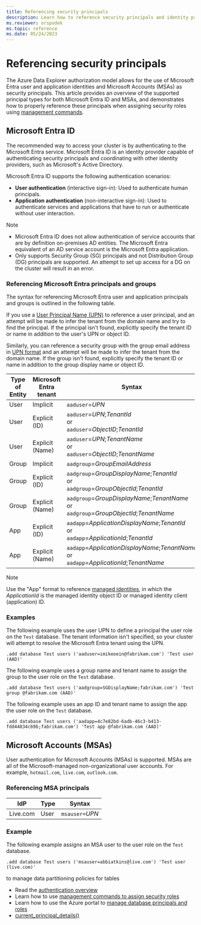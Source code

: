 ```yaml
---
title: Referencing security principals
description: Learn how to reference security principals and identity providers.
ms.reviewer: orspodek
ms.topic: reference
ms.date: 05/24/2023
---
```

# Referencing security principals

The Azure Data Explorer authorization model allows for the use of Microsoft Entra user and application identities and Microsoft Accounts (MSAs) as security principals. This article provides an overview of the supported principal types for both Microsoft Entra ID and MSAs, and demonstrates how to properly reference these principals when assigning security roles using [management commands](security-roles.md).

<a name='azure-active-directory'></a>

## Microsoft Entra ID

The recommended way to access your cluster is by authenticating to the Microsoft Entra service. Microsoft Entra ID is an identity provider capable of authenticating security principals and coordinating with other identity providers, such as Microsoft's Active Directory.

Microsoft Entra ID supports the following authentication scenarios:

* **User authentication** (interactive sign-in): Used to authenticate human principals.
* **Application authentication** (non-interactive sign-in): Used to authenticate services and applications that have to run or authenticate without user interaction.

> [!NOTE]
>
> * Microsoft Entra ID does not allow authentication of service accounts that are by definition on-premises AD entities. The Microsoft Entra equivalent of an AD service account is the Microsoft Entra application.
> * Only supports Security Group (SG) principals and not Distribution Group (DG) principals are supported. An attempt to set up access for a DG on the cluster will result in an error.

<a name='referencing-azure-ad-principals-and-groups'></a>

### Referencing Microsoft Entra principals and groups

The syntax for referencing Microsoft Entra user and application principals and groups is outlined in the following table.

If you use a [User Principal Name (UPN)](/azure/active-directory/hybrid/plan-connect-userprincipalname#what-is-userprincipalname) to reference a user principal, and an attempt will be made to infer the tenant from the domain name and try to find the principal. If the principal isn't found, explicitly specify the tenant ID or name in addition to the user's UPN or object ID.

Similarly, you can reference a security group with the group email address in [UPN format](/azure/active-directory/hybrid/plan-connect-userprincipalname#upn-format) and an attempt will be made to infer the tenant from the domain name. If the group isn't found, explicitly specify the tenant ID or name in addition to the group display name or object ID.

| Type of Entity | Microsoft Entra tenant | Syntax |
|--|--|--|
| User | Implicit | `aaduser`=*UPN* |
| User | Explicit (ID) | `aaduser`=*UPN*;*TenantId*<br />or<br />`aaduser`=*ObjectID*;*TenantId* |
| User | Explicit (Name) |`aaduser`=*UPN*;*TenantName*<br />or<br />`aaduser`=*ObjectID*;*TenantName* |
| Group | Implicit | `aadgroup`=*GroupEmailAddress* |
| Group | Explicit (ID) | `aadgroup`=*GroupDisplayName*;*TenantId*<br />or<br />`aadgroup`=*GroupObjectId*;*TenantId* |
| Group | Explicit (Name) |`aadgroup`=*GroupDisplayName*;*TenantName*<br />or<br />`aadgroup`=*GroupObjectId*;*TenantName* |
| App | Explicit (ID) | `aadapp`=*ApplicationDisplayName*;*TenantId*<br />or<br />`aadapp`=*ApplicationId*;*TenantId*|
| App | Explicit (Name) | `aadapp`=*ApplicationDisplayName*;*TenantName*<br />or<br />`aadapp`=*ApplicationId*;*TenantName*|

> [!NOTE]
> Use the "App" format to reference [managed identities](../../managed-identities-overview.md), in which the *ApplicationId* is the managed identity object ID or managed identity client (application) ID.

### Examples

The following example uses the user UPN to define a principal the user role on the `Test` database. The tenant information isn't specified, so your cluster will attempt to resolve the Microsoft Entra tenant using the UPN.

```kusto
.add database Test users ('aaduser=imikeoein@fabrikam.com') 'Test user (AAD)'
```

The following example uses a group name and tenant name to assign the group to the user role on the `Test` database.

```kusto
.add database Test users ('aadgroup=SGDisplayName;fabrikam.com') 'Test group @fabrikam.com (AAD)'
```

The following example uses an app ID and tenant name to assign the app the user role on the `Test` database.

```kusto
.add database Test users ('aadapp=4c7e82bd-6adb-46c3-b413-fdd44834c69b;fabrikam.com') 'Test app @fabrikam.com (AAD)'
```

## Microsoft Accounts (MSAs)

User authentication for Microsoft Accounts (MSAs) is supported. MSAs are all of the Microsoft-managed non-organizational user accounts. For example, `hotmail.com`, `live.com`, `outlook.com`.

### Referencing MSA principals

| IdP | Type | Syntax |
|--|--|--|
| Live.com | User | `msauser=`*UPN* |

### Example

The following example assigns an MSA user to the user role on the `Test` database.

```kusto
.add database Test users ('msauser=abbiatkins@live.com') 'Test user (live.com)'
```

 to manage data partitioning policies for tables

* Read the [authentication overview](../access-control/index.md)
* Learn how to use [management commands to assign security roles](security-roles.md)
* Learn how to use the Azure portal to [manage database principals and roles](../../manage-database-permissions.md)
* [current_principal_details()](../query/current-principal-details-function.md)
